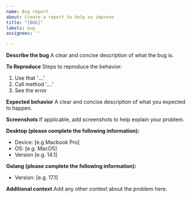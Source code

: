 ```yaml
---
name: Bug report
about: Create a report to help us improve
title: "[BUG]"
labels: bug
assignees: ''

---
```


**Describe the bug**
A clear and concise description of what the bug is.

**To Reproduce**
Steps to reproduce the behavior:
1. Use that '....'
2. Call method '....'
3. See the error

**Expected behavior**
A clear and concise description of what you expected to happen.

**Screenshots**
If applicable, add screenshots to help explain your problem.

**Desktop (please complete the following information):**
 - Device: [e.g Macbook Pro]
 - OS: [e.g. MacOS]
 - Version [e.g. 14.1]

**Golang (please complete the following information):**
 - Version: [e.g. 17.1]

**Additional context**
Add any other context about the problem here.
